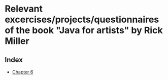 # Relevant excercises/projects/questionnaires of the book "Java for artists" by Rick Miller
## Index
- [Chapter 6](https://github.com/Dfredude/java/tree/main/missions/src/Chapter06)
